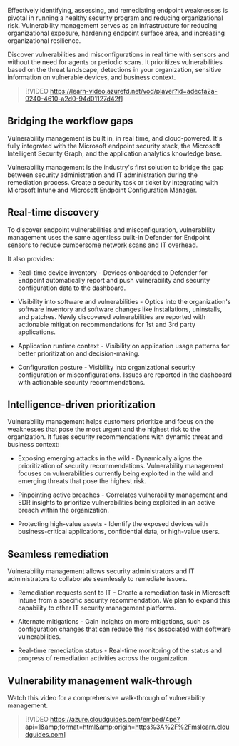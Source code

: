 Effectively identifying, assessing, and remediating endpoint weaknesses is pivotal in running a healthy security program and reducing organizational risk. Vulnerability management serves as an infrastructure for reducing organizational exposure, hardening endpoint surface area, and increasing organizational resilience.

Discover vulnerabilities and misconfigurations in real time with sensors and without the need for agents or periodic scans. It prioritizes vulnerabilities based on the threat landscape, detections in your organization, sensitive information on vulnerable devices, and business context.

>[!VIDEO https://learn-video.azurefd.net/vod/player?id=adecfa2a-9240-4610-a2d0-94d01127d42f]

## Bridging the workflow gaps

Vulnerability management is built in, in real time, and cloud-powered. It's fully integrated with the Microsoft endpoint security stack, the Microsoft Intelligent Security Graph, and the application analytics knowledge base.

Vulnerability management is the industry's first solution to bridge the gap between security administration and IT administration during the remediation process. Create a security task or ticket by integrating with Microsoft Intune and Microsoft Endpoint Configuration Manager.

## Real-time discovery

To discover endpoint vulnerabilities and misconfiguration, vulnerability management uses the same agentless built-in Defender for Endpoint sensors to reduce cumbersome network scans and IT overhead.

It also provides:

- Real-time device inventory - Devices onboarded to Defender for Endpoint automatically report and push vulnerability and security configuration data to the dashboard.

- Visibility into software and vulnerabilities - Optics into the organization's software inventory and software changes like installations, uninstalls, and patches. Newly discovered vulnerabilities are reported with actionable mitigation recommendations for 1st and 3rd party applications.

- Application runtime context - Visibility on application usage patterns for better prioritization and decision-making.

- Configuration posture - Visibility into organizational security configuration or misconfigurations. Issues are reported in the dashboard with actionable security recommendations.

## Intelligence-driven prioritization

Vulnerability management helps customers prioritize and focus on the weaknesses that pose the most urgent and the highest risk to the organization. It fuses security recommendations with dynamic threat and business context:

- Exposing emerging attacks in the wild - Dynamically aligns the prioritization of security recommendations. Vulnerability management focuses on vulnerabilities currently being exploited in the wild and emerging threats that pose the highest risk.

- Pinpointing active breaches - Correlates vulnerability management and EDR insights to prioritize vulnerabilities being exploited in an active breach within the organization.

- Protecting high-value assets - Identify the exposed devices with business-critical applications, confidential data, or high-value users.

## Seamless remediation

Vulnerability management allows security administrators and IT administrators to collaborate seamlessly to remediate issues.

- Remediation requests sent to IT - Create a remediation task in Microsoft Intune from a specific security recommendation. We plan to expand this capability to other IT security management platforms.

- Alternate mitigations - Gain insights on more mitigations, such as configuration changes that can reduce the risk associated with software vulnerabilities.

- Real-time remediation status - Real-time monitoring of the status and progress of remediation activities across the organization.

## Vulnerability management walk-through

Watch this video for a comprehensive walk-through of vulnerability management.

>[!VIDEO https://azure.cloudguides.com/embed/4pe?api=1&amp;format=html&amp;origin=https%3A%2F%2Fmslearn.cloudguides.com]
